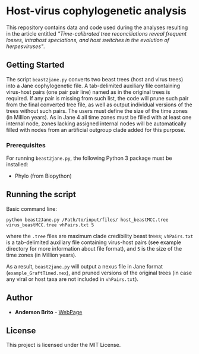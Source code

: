 # Host-virus cophylogenetic analysis

This repository contains data and code used during the analyses resulting in the article entitled *"Time-calibrated tree reconciliations reveal frequent losses, intrahost speciations, and host switches in the evolution of herpesviruses"*.


## Getting Started

The script `beast2jane.py` converts two beast trees (host and virus trees) into a Jane cophylogenetic file. A tab-delimited auxiliary file containing virus-host pairs (one pair pair line) named as in the original trees is required. If any pair is missing from such list, the code will prune such pair from the final converted tree file, as well as output individual versions of the trees without such pairs. The users must define the size of the time zones (in Million years). As in Jane 4 all time zones must be filled with at least one internal node, zones lacking assigned internal nodes will be automatically filled with nodes from an artificial outgroup clade added for this purpose.


### Prerequisites

For running `beast2jane.py`, the following Python 3 package must be installed:


* Phylo (from Biopython)


## Running the script

Basic command line:

```
python beast2Jane.py /Path/to/input/files/ host_beastMCC.tree virus_beastMCC.tree vhPairs.txt 5
```
where the `.tree` files are maximum clade credibility beast trees; `vhPairs.txt` is a tab-delimited auxiliary file containing virus-host pairs (see example directory for more information about file format), and `5` is the size of the time zones (in Million years).


As a result, `beast2jane.py` will output a nexus file in Jane format (`example_GraftTimed.nex`), and pruned versions of the original trees (in case any viral or host taxa are not included in `vhPairs.txt`).

## Author

* **Anderson Brito** - [WebPage](https://andersonbrito.github.io/)

## License

This project is licensed under the MIT License.

<!---
--->